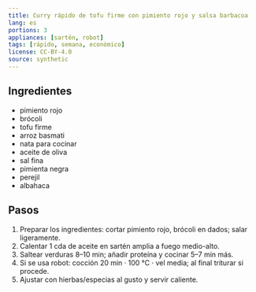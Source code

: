 ```yaml
---
title: Curry rápido de tofu firme con pimiento rojo y salsa barbacoa
lang: es
portions: 3
appliances: [sartén, robot]
tags: [rápido, semana, económico]
license: CC-BY-4.0
source: synthetic
---
```

## Ingredientes
- pimiento rojo
- brócoli
- tofu firme
- arroz basmati
- nata para cocinar
- aceite de oliva
- sal fina
- pimienta negra
- perejil
- albahaca

## Pasos
1. Preparar los ingredientes: cortar pimiento rojo, brócoli en dados; salar ligeramente.
2. Calentar 1 cda de aceite en sartén amplia a fuego medio-alto.
3. Saltear verduras 8–10 min; añadir proteína y cocinar 5–7 min más.
4. Si se usa robot: cocción 20 min · 100 °C · vel media; al final triturar si procede.
5. Ajustar con hierbas/especias al gusto y servir caliente.

